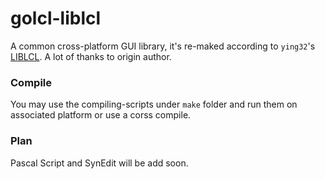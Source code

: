 # golcl-liblcl

A common cross-platform GUI library, it's re-maked according to ```ying32```'s [LIBLCL](https://github.com/ying32/liblcl). A lot of thanks to origin author.

### Compile

You may use the compiling-scripts under ```make``` folder and run them on associated platform or use a corss compile.

### Plan

Pascal Script and SynEdit will be add soon.